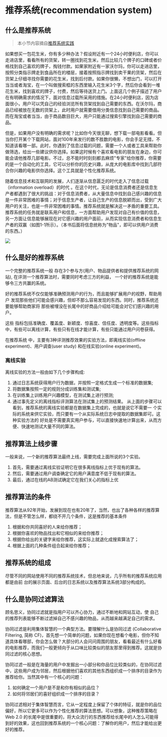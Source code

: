 # 推荐系统(recommendation system)

## 什么是推荐系统
> 本小节内容摘自[推荐系统实践](http://cache.baiducontent.com/c?m=9d78d513d9d430d94f9c90697d67c0121d4381132ba6a4020fd38439e5732b40506793ac56510774d4d20c1616db4248adb0687d6d4566f5dadf8939c0a6c27572d13034074adb06428045b8cb31749c7f8d1baeff41b0ebb62f90acd7d7d45155c14e&p=8464cc0685cc43f008e2947d07449c&newp=9e78c64ad49918ff57ed97741b4296231610db2151d4d2116b82c825d7331b001c3bbfb423241702d0cf7e620aab4b5aeef73478350221a3dda5c91d9fb4c57479d27e&user=baidu&fm=sc&query=%CD%C6%BC%F6%CF%B5%CD%B3%CA%B5%BC%F9&qid=acdfa27900003142&p1=3)

如果想买一包花生米，你有多少种办法？假设附近有一个24小时便利店，你可以走进店里，看看所有的货架，转一圈找到花生米，然后比较几个牌子的口碑或者价格找到自己喜欢的牌子，掏钱付款。如果家附近有一家沃尔玛，你可以走进店里，按照分类指示牌走到食品所在的楼层，接着按照指示牌找到卖干果的货架，然后在货架上仔细寻找你需要的花生米，找到后付款。如果你很懒，不想出门，可以打开当当或者淘宝，在一个叫做搜索框的东西里输入花生米3个字，然后你会看到一堆花生米，找到喜欢的牌子，付费，然后等待送货上门。上面这几个例子描述了用户在有明确需求的情况下，面对信息过载所采用的措施。在24小时便利店，因为店面很小，用户可以凭自己的经验浏览所有货架找到自己需要的东西。在沃尔玛，商品已经被放在无数的货架上，此时用户就需要借用分类信息找到自己需要的商品。而在淘宝或者当当，由于商品数目巨大，用户只能通过搜索引擎找到自己需要的商品。

但是，如果用户没有明确的需求呢？比如你今天很无聊，想下载一部电影看看。但当你打开某个下载网站，面对100年来发行的数不胜数的电影，你会手足无措，不知道该看哪一部。此时，你遇到了信息过载的问题，需要一个人或者工具来帮助你做筛选，给出一些建议供你选择。如果这时候有个喜欢看电影的朋友在身边，你可能会请他推荐几部电影。不过，总不能时时刻刻都去麻烦"专家"给你推荐，你需要的是一个自动化的工具，它可以分析你的历史兴趣，从庞大的电影库中找到几部符合你兴趣的电影供你选择。这个工具就是个性化推荐系统。

随着信息技术和互联网的发展，人们逐渐从信息匮乏的时代走入了信息过载（information overload）的时代 。在这个时代，无论是信息消费者还是信息生产者都遇到了很大的挑战：对于信息消费者，从大量信息中找到自己感兴趣的信息是一件非常困难的事情；对于信息生产者，让自己生产的信息脱颖而出，受到广大用户的关注，也是一件非常困难的事情。推荐系统就是解决这一矛盾的重要工具。推荐系统的任务就是联系用户和信息，一方面帮助用户发现对自己有价值的信息，另一方面让信息能够展现在对它感兴趣的用户面前，从而实现信息消费者和信息生产者的双赢（如图1-1所示）。（本书后面将信息统称为"物品"，即可以供用户消费的东西。）


![](http://images.51cto.com/files/uploadimg/20120614/1223240.jpg)

## 什么是好的推荐系统
一个完整的推荐系统一般
 存在3个参与方(用户、物品提供者和提供推荐系统的网站),
在评测一个推荐算法时，需要同时考虑三方的利益， 一个好的推荐系统是能够令三方共赢的系统。

好的推荐系统不仅仅能够准确预测用户的行为，而且能够扩展用户的视野，帮助用户
发现那些他们可能会感兴趣，但却不那么容易发现的东西。同时，推荐系统还要能够帮助商家将 那些被埋没在长尾中的好商品介绍给可能会对它们感兴趣的用户。

这些
指标包括准确度、覆盖度、新颖度、惊喜度、信任度、透明度等。这些指标中，有些可以离线计算，有些只有在线才能计算，有些只能通过用户问卷获得。

在推荐系统
中，主要有3种评测推荐效果的实验方法，即离线实验(offline experiment)、用户调查(user study)
和在线实验(online experiment)。

### 离线实验
离线实验的方法一般由如下几个步骤构成:
1. 通过日志系统获得用户行为数据，并按照一定格式生成一个标准的数据集;
2. 将数据集按照一定的规则分成训练集和测试集;
3. 在训练集上训练用户兴趣模型，在测试集上进行预测;
4. 通过事先定义的离线指标评测算法在测试集上的预测结果。
从上面的步骤可以看到，推荐系统的离线实验都是在数据集上完成的，也就是说它不需要一
个实际的系统来供它实验，而只要有一个从实际系统日志中提取的数据集即可。这种实验方法的 好处是不需要真实用户参与，可以直接快速地计算出来，从而方便、快速地测试大量不同的算法。

## 推荐算法上线步骤 
 一般来说，一个新的推荐算法最终上线，需要完成上面所说的3个实验。
1. 首先，需要通过离线实验证明它在很多离线指标上优于现有的算法。
2. 然后，需要通过用户调查确定它的用户满意度不低于现有的算法。
3. 最后，通过在线的AB测试确定它在我们关心的指标上优  

## 推荐算法的条件
推荐算法从92年开始，发展到现在也有20年了，当然，也出了各种各样的推荐算法，但是不管怎么样，都绕不开几个条件，这是推荐的基本条件

1. 根据和你共同喜好的人来给你推荐；
2. 根据你喜欢的物品找出和它相似的来给你推荐；
3. 根据你给出的关键字来给你推荐，这实际上就退化成搜索算法了；
4. 根据上面的几种条件组合起来给你推荐；

## 推荐系统的组成
尽管不同的网站使用不同的推荐系统技术，但总地来说，几乎所有的推荐系统应用都是由前
台的展示页面、后台的日志系统以及推荐算法系统3部分构成的。

## 什么是协同过滤算法
顾名思义，协同过滤就是指用户可以齐心协力，通过不断地和网站互动，使 自己的推荐列表能够不断过滤掉自己不感兴趣的物品，从而越来越满足自己的需求。

协同过滤是利用集体智慧的一个典型方法。要理解什么是协同过滤 (Collaborative Filtering, 简称 CF)，首先想一个简单的问题，如果你现在想看个电影，但你不知道具体看哪部，你会怎么做？大部分的人会问问周围的朋友，看看最近有什么好看的电影推荐，而我们一般更倾向于从口味比较类似的朋友那里得到推荐。这就是协同过滤的核心思想。

协同过滤一般是在海量的用户中发掘出一小部分和你品位比较类似的，在协同过滤中，这些用户成为邻居，然后根据他们喜欢的其他东西组织成一个排序的目录作为推荐给你。当然其中有一个核心的问题：

1. 如何确定一个用户是不是和你有相似的品位？
2. 如何将邻居们的喜好组织成一个排序的目录？

协同过滤相对于集体智慧而言，它从一定程度上保留了个体的特征，就是你的品位偏好，所以它更多可以作为个性化推荐的算法思想。可以想象，这种推荐策略在 Web 2.0 的长尾中是很重要的，将大众流行的东西推荐给长尾中的人怎么可能得到好的效果，这也回到推荐系统的一个核心问题：了解你的用户，然后才能给出更好的推荐。


